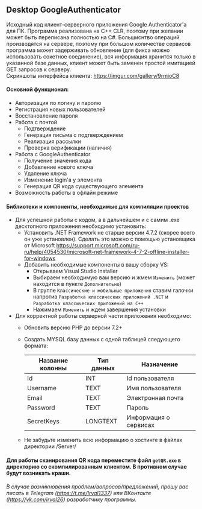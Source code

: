 ## Desktop GoogleAuthenticator
Исходный код клиент-серверного приложения Google Authenticator'а для ПК. Программа реализована на C++ CLR, поэтому при желании может быть переписана полностью на C#. Большиснтво операций производятся на сервере, поэтому при большом количестве сервисов программа может задерживать обновление (для фикса можно использовать сокетное соединение), вся информация хранится только в указанной базе данных, клиент может быть заменен простой имитацией GET запросов к серверу.
<br>Скриншоты интерфейса клиента: https://imgur.com/gallery/9rmioC8</br>
#### Основной функционал:
- Авторизация по логину и паролю
- Регистрация новых пользователей
- Восстановление пароля
- Работа с почтой
  - Подтверждение
  - Генерация письма с подтверждением
  - Реализация рассылки
  - Проверка верификации (наличия)
- Работа с GoogleAuthenticator
  - Получение значения кода
  - Добавление нового ключа
  - Удаление ключа
  - Изменение login'a у элемента
  - Генерация QR кода существующего элемента
- Возможность работы в офлайн режиме

#### Библиотеки и компоненты, необходимые для компиляции проектов
- Для успешной работы с кодом, а в дальнейшем и с самим .exe десктопного приложения необходимо установить:
  - Установить .NET Framework не старше версии 4.7.2 (скорее всего он уже установлен). Сделать это можно с помощью установщика от Microsoft https://support.microsoft.com/ru-ru/help/4054530/microsoft-net-framework-4-7-2-offline-installer-for-windows
  - Добавить необходимые компоненты в вашу сборку VS:
    - Открываем Visual Studio Installer
    - Выбираем необходимую вам версию и жмем `Изменить` (может находится в пункте `Дополнительно`)
    - В группе `Классические и мобильные приложения` ставим галочки напротив `Разработка классических приложений .NET` и `Разработка классических приложений на C++`
    - Нажимаем `Изменить` и ждем завершения установки
- Для корректной работы серверной части приложения необходимо:
  - Обновить версию PHP до версии 7.2+
  - Создать MYSQL базу данных с одной таблицей следующего формата:
  
    Название колонны | Тип данных | Назначение
    --- | --- | ---
    Id | INT | Id пользователя
    Username | TEXT | Имя пользователя
    Email | TEXT | Электронная почта
    Password | TEXT | Пароль
    SecretKeys | LONGTEXT | Информация о сервисах
  - Не забудьте изменить всю информацию о хостинге в файлах директории /Server/
#### Для работы сканирования QR кода переместите файл `getQR.exe` в директорию со скомпилированным клиентом. В противном случае будут возникать краши.
###### В случае возникновения проблем/вопросов/предложений, прошу вас писать в Telegram (https://t.me/Irval1337) или ВКонтакте (https://vk.com/irval26) разработчику программы.
